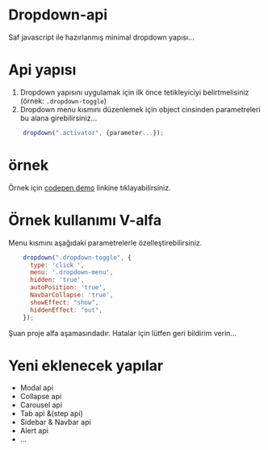 # Dropdown-api
Saf javascript ile hazırlanmış minimal dropdown yapısı...

# Api yapısı
1. Dropdown yapısını uygulamak için ilk önce tetikleyiciyi belirtmelisiniz (örnek: `.dropdown-toggle`)
2. Dropdown menu kısmını düzenlemek için object cinsinden parametreleri bu alana girebilirsiniz...

```js
    dropdown(".activator", {parameter...});
```
# örnek
Örnek için [codepen demo](https://codepen.io/by-Meftunca/pen/aVKByg) linkine tıklayabilirsiniz.

# Örnek kullanımı V-alfa
Menu kısmını aşağıdaki parametrelerle özelleştirebilirsiniz.

```js
    dropdown(".dropdown-toggle", {
      type: 'click ',
      menu: '.dropdown-menu',
      hidden: 'true',
      autoPosition: 'true',
      NavbarCollapse: 'true',
      showEffect: "show",
      hiddenEffect: "out",
    });
```
Şuan proje alfa aşamasındadır. Hatalar için lütfen geri bildirim verin...

# Yeni eklenecek yapılar

- Modal api
- Collapse api
- Carousel api
- Tab api &(step api)
- Sidebar & Navbar api
- Alert api
- ...

